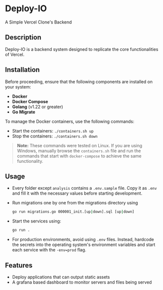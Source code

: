 # Deploy-IO

A Simple Vercel Clone's Backend

## Description

Deploy-IO is a backend system designed to replicate the core functionalities of Vercel.

## Installation

Before proceeding, ensure that the following components are installed on your system:

- **Docker**
- **Docker Compose**
- **Golang** (v1.22 or greater)
- **Go Migrate**

To manage the Docker containers, use the following commands:

- Start the containers: `./containers.sh up`
- Stop the containers: `./containers.sh down`

> **Note:** These commands were tested on Linux. If you are using Windows, manually browse the `containers.sh` file and run the commands that start with `docker-compose` to achieve the same functionality.

## Usage

- Every folder except `analysis` contains a `.env.sample` file. Copy it as `.env` and fill it with the necessary values before starting development.
  
- Run migrations one by one from the migrations directory using
  ```bash
  go run migrations.go 000001_init.[up|down].sql [up|down]
  ```

- Start the services using:

  ```bash
  go run .
  ```

- For production environments, avoid using `.env` files. Instead, hardcode the secrets into the operating system's environment variables and start each service with the `-env=prod` flag.

## Features

- Deploy applications that can output static assets
- A grafana based dashboard to monitor servers and files being served